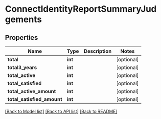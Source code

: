 # ConnectIdentityReportSummaryJudgements

## Properties
Name | Type | Description | Notes
------------ | ------------- | ------------- | -------------
**total** | **int** |  | [optional] 
**total3_years** | **int** |  | [optional] 
**total_active** | **int** |  | [optional] 
**total_satisfied** | **int** |  | [optional] 
**total_active_amount** | **int** |  | [optional] 
**total_satisfied_amount** | **int** |  | [optional] 

[[Back to Model list]](../README.md#documentation-for-models) [[Back to API list]](../README.md#documentation-for-api-endpoints) [[Back to README]](../README.md)

